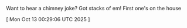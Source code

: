  
Want to hear a chimney joke? Got stacks of em! First one's on the house
 
[ 
Mon Oct 13 00:29:06 UTC 2025
 ]
